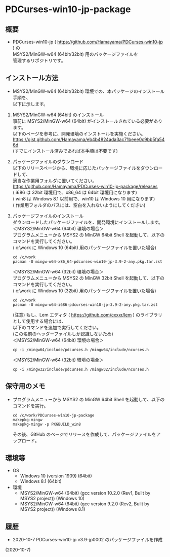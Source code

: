 # PDCurses-win10-jp-package


## 概要
- PDCurses-win10-jp ( https://github.com/Hamayama/PDCurses-win10-jp ) の  
  MSYS2/MinGW-w64 (64bit/32bit) 用のパッケージファイルを  
  管理するリポジトリです。


## インストール方法
- MSYS2/MinGW-w64 (64bit/32bit) 環境での、本パッケージのインストール手順を、  
  以下に示します。

1. MSYS2/MinGW-w64 (64bit) のインストール  
   事前に MSYS2/MinGW-w64 (64bit) がインストールされている必要があります。  
   以下のページを参考に、開発環境のインストールを実施ください。  
   https://gist.github.com/Hamayama/eb4b4824ada3ac71beee0c9bb5fa546d  
   (すでにインストール済みであれば本手順は不要です)

2. パッケージファイルのダウンロード  
   以下のリリースページから、環境に応じたパッケージファイルをダウンロードして、  
   適当な作業用フォルダに置いてください。  
   https://github.com/Hamayama/PDCurses-win10-jp-package/releases  
   ( i686 は 32bit 環境用で、x86_64 は 64bit 環境用になります)  
   ( win8 は Windows 8.1 以前用で、win10 は Windows 10 用になります)  
   ( 作業用フォルダのパスには、空白を入れないようにしてください)

3. パッケージファイルのインストール  
   ダウンロードしたパッケージファイルを、開発環境にインストールします。  
   ＜MSYS2/MinGW-w64 (64bit) 環境の場合＞  
   プログラムメニューから MSYS2 の MinGW 64bit Shell を起動して、以下のコマンドを実行してください。  
   ( c:\work に Windows 10 (64bit) 用のパッケージファイルを置いた場合)
   ```
   cd /c/work
   pacman -U mingw-w64-x86_64-pdcurses-win10-jp-3.9-2-any.pkg.tar.zst
   ```
   ＜MSYS2/MinGW-w64 (32bit) 環境の場合＞  
   プログラムメニューから MSYS2 の MinGW 32bit Shell を起動して、以下のコマンドを実行してください。  
   ( c:\work に Windows 10 (32bit) 用のパッケージファイルを置いた場合)
   ```
   cd /c/work
   pacman -U mingw-w64-i686-pdcurses-win10-jp-3.9-2-any.pkg.tar.zst
   ```
   
   (注意) もし、Lem エディタ ( https://github.com/cxxxr/lem ) のライブラリとして使用する場合には、  
   以下のコマンドを追加で実行してください。  
   (この名前のヘッダーファイルしか認識しないため)  
   ＜MSYS2/MinGW-w64 (64bit) 環境の場合＞
   ```
   cp -i /mingw64/include/pdcurses.h /mingw64/include/ncurses.h

   ```
   ＜MSYS2/MinGW-w64 (32bit) 環境の場合＞
   ```
   cp -i /mingw32/include/pdcurses.h /mingw32/include/ncurses.h

   ```


## 保守用のメモ
- プログラムメニューから MSYS2 の MinGW 64bit Shell を起動して、以下のコマンドを実行。
  ```
  cd /c/work/PDCurses-win10-jp-package
  makepkg-mingw
  makepkg-mingw -p PKGBUILD_win8
  ```
  その後、GitHub のページでリリースを作成して、パッケージファイルをアップロード。


## 環境等
- OS
  - Windows 10 (version 1909) (64bit)
  - Windows 8.1 (64bit)
- 環境
  - MSYS2/MinGW-w64 (64bit) (gcc version 10.2.0 (Rev1, Built by MSYS2 project)) (Windows 10)
  - MSYS2/MinGW-w64 (64bit) (gcc version 9.2.0 (Rev2, Built by MSYS2 project)) (Windows 8.1)

## 履歴
- 2020-10-7  PDCurses-win10-jp v3.9-jp0002 のパッケージファイルを作成


(2020-10-7)
